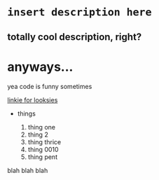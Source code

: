 # `insert description here`

## totally cool description, right?

# anyways...

yea code is funny sometimes

[linkie for looksies](https://www.youtube.com/watch?v=Yb6dZ1IFlKc)

- things

    1. thing one
    2. thing 2
    3. thing thrice
    4. thing 0010
    5. thing pent

blah blah blah


<!---
Maxwellspring/Maxwellspring is a ✨ special ✨ repository because its `README.md` (this file) appears on your GitHub profile.
You can click the Preview link to take a look at your changes.
--->
